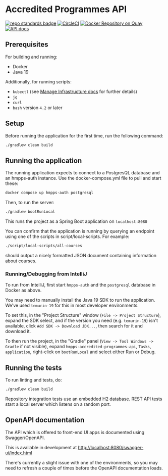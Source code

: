 # Accredited Programmes API

[![repo standards
badge](https://img.shields.io/badge/dynamic/json?color=blue&style=flat&logo=github&label=MoJ%20Compliant&query=%24.result&url=https%3A%2F%2Foperations-engineering-reports.cloud-platform.service.justice.gov.uk%2Fapi%2Fv1%2Fcompliant_public_repositories%2Fhmpps-accredited-programmes-api)](https://operations-engineering-reports.cloud-platform.service.justice.gov.uk/public-github-repositories.html#hmpps-accredited-programmes-api
"Link to report")
[![CircleCI](https://circleci.com/gh/ministryofjustice/hmpps-accredited-programmes-api/tree/main.svg?style=svg)](https://circleci.com/gh/ministryofjustice/hmpps-accredited-programmes-api)
[![Docker Repository on
Quay](https://quay.io/repository/hmpps/hmpps-accredited-programmes-api/status
"Docker Repository on
Quay")](https://quay.io/repository/hmpps/hmpps-accredited-programmes-api) [![API
docs](https://img.shields.io/badge/API_docs_-view-85EA2D.svg?logo=swagger)](https://accredited-programmes-api-dev.hmpps.service.justice.gov.uk/swagger-ui/index.html?configUrl=/v3/api-docs)

## Prerequisites

For building and running:

- Docker
- Java 19

Additionally, for running scripts:

- `kubectl` (see [Manage Infrastructure
  docs](/doc/how-to/manage-infrastructure.md#prerequisites) for further details)
- `jq`
- `curl`
- `bash` version `4.2` or later

## Setup

Before running the application for the first time, run the following command:

```bash
./gradlew clean build
```

## Running the application

The running application expects to connect to a PostgresQL database and an
hmpps-auth instance. Use the docker-compose.yml file to pull and start these:

```bash
docker compose up hmpps-auth postgresql
```

Then, to run the server:

```bash
./gradlew bootRunLocal
```

This runs the project as a Spring Boot application on `localhost:8080`

You can confirm that the application is running by querying an endpoint using
one of the scripts in script/local-scripts. For example:

```bash
./script/local-scripts/all-courses
```

should output a nicely formatted JSON document containing information about
courses.

### Running/Debugging from IntelliJ

To run from IntelliJ, first start `hmpps-auth` and the `postgresql` database in
Docker as above.

You may need to manually install the Java 19 SDK to run the application. We've
used `temurin-19` for this in most developer environments.

To set this, in the "Project Structure" window (`File -> Project Structure`),
expand the SDK select, and if the version you need (e.g. `temurin-19`) isn't
available, click `Add SDK -> Download JDK...`, then search for it and download
it.

To then run the project, in the "Gradle" panel (`View -> Tool Windows -> Gradle`
if not visible), expand `hmpps-accredited-programmes-api`, `Tasks`,
`application`, right-click on `bootRunLocal` and select either Run or Debug.

## Running the tests

To run linting and tests, do:

```bash
./gradlew clean build
```

Repository integration tests use an embedded H2 database. REST API tests start a
local server which listens on a random port.

## OpenAPI documentation

The API which is offered to front-end UI apps is documented using
Swagger/OpenAPI.

This is available in development at
[http://localhost:8080/swagger-ui/index.html](http://localhost:8080/swagger-ui/index.html)

There's currently a slight issue with one of the environments, so you may need
to refresh a couple of times before the OpenAPI documentation loads.
